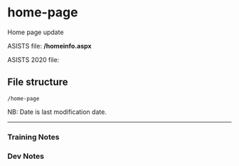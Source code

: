 # home-page

Home page update

ASISTS file: **/homeinfo.aspx**

ASISTS 2020 file:

## File structure

```
/home-page
```

NB: Date is last modification date.

---

### Training Notes

### Dev Notes
